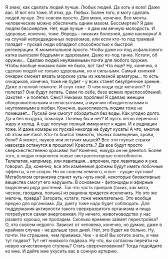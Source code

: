   Я знаю, как сделать людей лучше. Любых людей. Да хоть и всех! Даже вас. И вот его тоже. И этих, да. Любых. Более того, я могу сделать людей лучше. Это совсем просто. Для меня, конечно.
Все мечты человеческие можно обеспечить одним махом. Бессмертие? Я дам людям бессмертие. Нет, еще лучше - я дам им вечную молодость. И здоровье, конечно, тоже. Впредь - никаких болезней, даже насморка! А на случай непредвиденных переломов, или если кто-то под трамвай попадет - пускай люди обладают способностью к быстрой регенерации. К моментальной просто. Чтобы даже из-под асфальтового катка вылезали бодрыми и здоровыми. Даже из-под танка. Кстати, об оружии... Сделаю людей неуязвимыми почти для любого оружия. Чтобы вообще никаких войн не было, вот так!
Что еще? Ну, конечно, я сделаю людей не только здоровыми, но и сильными. Самый хлипкий очкарик сможет вязать морские узлы из железной арматуры... то есть очкариков, конечно, тоже не будет - у всех станет безупречное зрение. Даже в полной темноте. И слух тоже.
О чем люди еще мечтают? О полетах? Они будут летать. Сами по себе, безо всяких приспособлений. Захотел - и полетел.
Секс? Никаких проблем! Я сделаю женщин обворожительными и ненасытными, а мужчин обходительными и неутомимыми в любви.
Конечно, выносливость людям тоже не помешает... Пускай они смогут обходиться без воды. Как угодно долго. Да и без воздуха, пожалуй. Почему бы и нет? И пусть легко переносят жару и холод. А еще получат полный иммунитет к ядам. И к радиации тоже.
И даже комары их пускай никогда не будут кусать! А что, многие об этом мечтают.
Кто-то боится темноты, тесных помещений, крови, боли? А может, пауков или летучих мышей? Все эти глупые страхи навсегда останутся в прошлом!
Красота..? Да все будут просто сверхъестественно красивы!
Ум? Конечно, никуда он не денется. Более того, в людях откроются новые экстрасенсорные способности. Телепатия, например, или левитация... впрочем, про левитацию я уже говорил.
Да, конечно, все эти изменения должны будут иметь побочные эффекты, я не спорю. Но их совсем немного, и все - сущие пустяки! Метаболизм организма станет чуть-чуть иной, некоторые биоактивные вещества смогут его нарушить. В основном - фитонциды и эфирные выделения ряда растений. Так что часть приправ (таких, как мята, чеснок, гвоздика, полынь) из рациона придется исключить. Но это же мелочь, правда?
Загорать, кстати, тоже нежелательно. Это вообще вредно для организма.
Да, диету тоже надо будет соблюдать. Для поддержания активности такого сверхразвитого организма и пища потребуется самая энергоемкая. Ну ничего, животноводство у нас развито хорошо, не пропадем.
Сколько времени займет перестройка? О, это совсем недолго. Зависит от человека, конечно, но думаю, даже в крайнем случае - не дольше трех дней. Нет, это будет не больно. Ну, почти. Не страшнее, чем прививка. Чик - и всё!
Вы хотите знать, в чем тут подвох? Тут нет никакого подвоха.
Ну что, вы согласны перейти на новую качественную ступень? Стать сверхчеловеком?
Тогда подойдите ко мне.
И дайте мне укусить вас в сонную артерию.    